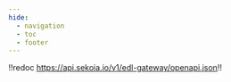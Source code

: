 ```yaml
---
hide:
  - navigation
  - toc
  - footer
---
```


!!redoc https://api.sekoia.io/v1/edl-gateway/openapi.json!!
